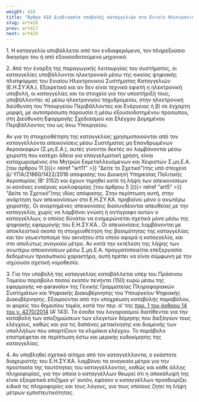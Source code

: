 ```yaml
---
weight: 418
title: "Άρθρο 418 Διαδικασία υποβολής καταγγελιών στο Ενιαίο Ηλεκτρονικό Σύστημα Καταγγελιών"
slug: art418
prev: art417
next: art419
---
```


1\. Η καταγγελία υποβάλλεται από τον ενδιαφερόμενο, τον πληρεξούσιο δικηγόρο του ή από εξουσιοδοτούμενο μηχανικό.

2\. Από την έναρξη της παραγωγικής λειτουργίας του συστήματος, οι καταγγελίες υποβάλλονται ηλεκτρονικά μέσω της οικείας ψηφιακής πλατφόρμας του Ενιαίου Ηλεκτρονικού Συστήματος Καταγγελιών (Ε.Η.ΣΥ.ΚΑ.). Εξαιρετικά και αν δεν είναι τεχνικά εφικτή η ηλεκτρονική υποβολή, οι καταγγελίες και τα στοιχεία για την υποστήριξή τους, υποβάλλονται: α) μέσω ηλεκτρονικού ταχυδρομείου, στην ηλεκτρονική διεύθυνση του Υπουργείου Περιβάλλοντος και Ενέργειας ή β) σε έγχαρτη μορφή, με αυτοπρόσωπη παρουσία ή μέσω εξουσιοδοτημένου προσώπου, στη Διεύθυνση Εφαρμογής Σχεδιασμού και Ελέγχου Δομημένου Περιβάλλοντος του ως άνω Υπουργείου.

Αν για τη στοιχειοθέτηση της καταγγελίας χρησιμοποιούνται από τον καταγγέλλοντα απεικονίσεις μέσω Συστήματος μη Επανδρωμένων Αεροσκαφών (Σ.μη.Ε.Α.), αυτές γίνονται δεκτές αν λαμβάνονται μέσω χειριστή που κατέχει άδεια για επαγγελματική χρήση, είναι καταχωρισμένος στο Μητρώο Εκμεταλλευόμενων και Χειριστών Σ.μη.Ε.Α. [του άρθρου 11 ]({{< relref "art11" >}} "Δείτε το Σχετικό")της υπό στοιχεία Δ/ ΥΠΑ/21860/1422/2016 απόφασης του Διοικητή Υπηρεσίας Πολιτικής Αεροπορίας (Β’ 3152) και έχουν τηρηθεί κατά τη λήψη των απεικονίσεων οι κανόνες εναέριας κυκλοφορίας [του άρθρου 5 ]({{< relref "art5" >}} "Δείτε το Σχετικό")της ιδίας απόφασης. Στην περίπτωση αυτή, στην ανάρτηση των απεικονίσεων στο Ε.Η.ΣΥ.ΚΑ. προβαίνει μόνο ο ανωτέρω χειριστής. Οι αναρτημένες απεικονίσεις διασυνδέονται απευθείας με την καταγγελία, χωρίς να λαμβάνει γνώση ή αντίγραφο αυτών ο καταγγέλλων, ο οποίος δύναται να ενημερώνεται σχετικά μόνο μέσω της ψηφιακής εφαρμογής του Ε.Η.ΣΥ.ΚΑ.. Οι απεικονίσεις λαμβάνονται με αποκλειστικό σκοπό τη στοιχειοθέτηση της βασιμότητας της καταγγελίας και τον γεωεντοπισμό του ακινήτου στο οποίο αφορά η καταγγελία, και στο απολύτως αναγκαίο μέτρο. Αν κατά την εκτέλεση της λήψης των ανωτέρω απεικονίσεων μέσω Σ.μη.Ε.Α. πραγματοποιείται επεξεργασία δεδομένων προσωπικού χαρακτήρα, αυτή πρέπει να είναι σύμφωνη με την ισχύουσα σχετική νομοθεσία.

3\. Για την υποβολή της καταγγελίας καταβάλλεται υπέρ του Πράσινου Ταμείου παράβολο ποσού εκατόν πενήντα (150) ευρώ μέσω της εφαρμογής «e-paravolo» της Γενικής Γραμματείας Πληροφοριακών Συστημάτων και Ψηφιακής Διακυβέρνησης του Υπουργείου Ψηφιακής Διακυβέρνησης. Εξαιρούνται από την υποχρέωση καταβολής παραβόλου, οι φορείς του δημοσίου τομέα, κατά την περ. α’ της <a href="https://ia37rg02wpsa01.blob.core.windows.net/fek/01/2014/20140100143.pdf" title="Δείτε το Σχετικό">παρ. 1 του άρθρου 14 του ν. 4270/2014</a> (Α’ 143). Τα έσοδα του λογαριασμού διατίθενται για την καταβολή των αποζημιώσεων των ελεγκτών δόμησης που διεξάγουν τους ελέγχους, καθώς και για τις δαπάνες μετακίνησης και διαμονής των υπαλλήλων που απαρτίζουν τα κλιμάκια ελέγχου. Το παράβολο επιστρέφεται σε περίπτωση έστω και μερικής ευδοκίμησης της καταγγελίας.

4\. Αν υποβληθεί σχετικό αίτημα από τον καταγγέλλοντα, ο εκάστοτε διαχειριστής του Ε.Η.ΣΥ.ΚΑ. λαμβάνει τα αναγκαία μέτρα για την προστασία της ταυτότητας του καταγγέλλοντος, καθώς και κάθε άλλης πληροφορίας, για την οποία ο καταγγέλλων θεωρεί ότι η αποκάλυψή της είναι εξαιρετικά επιζήμια γι’ αυτόν, εφόσον ο καταγγέλλων προσδιορίζει ειδικά τις πληροφορίες και τους λόγους, για τους οποίους ζητεί τη λήψη μέτρων εμπιστευτικότητας.


